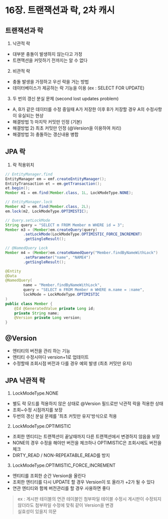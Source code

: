 # 16장. 트랜잭션과 락, 2차 캐시 # 

트랜잭션과 락
----
1. 낙관적 락
- 대부분 충돌이 발생하지 않는다고 가정
- 트랜잭션을 커밋하기 전까지는 알 수 없다    
2. 비관적 락 
- 충돌 발생을 가정하고 우선 락을 거는 방법
- 데이터베이스가 제공하는 락 기능을 이용 (ex : SELECT FOR UPDATE)     
3. 두 번의 갱신 분실 문제 (second lost updates problem)
- A, B가 같은 데이터를 수정 중일때 A가 저장한 이후 B가 저장할 경우 A의 수정사항이 유실되는 현상    
- 해결방법 1) 마지막 커밋만 인정 (기본)
- 해결방법 2) 최초 커밋만 인정 (@Version을 이용하여 처리)
- 해결방법 3) 충돌하는 갱신내용 병합   

JPA 락
----
1. 락 적용위치
```java
// EntityManager.find
EntityManager em = emf.createEntityManager();
EntityTransaction et = em.getTransaction();
et.begin();
Member m1 = em.find(Member.class, 1L, LockModeType.NONE);

// EntityManager.lock
Member m2 = em.find(Member.class, 2L);
em.lock(m2, LockModeType.OPTIMISTIC);

// Query.setLockMode
String query = "SELECT m FROM Member m WHERE id = 3";
Member m3 = (Member)em.createQuery(query)
        .setLockMode(LockModeType.OPTIMISTIC_FORCE_INCREMENT)
        .getSingleResult();

// @NamedQuery Lock
Member m4 = (Member)em.createNamedQuery("Member.findByNameWithLock")
        .setParameter("name", "NAME4")
        .getSingleResult();
```
```java
@Entity
@Data
@NamedQuery(
        name = "Member.findByNameWithLock",
        query = "SELECT m FROM Member m WHERE m.name = :name",
        lockMode = LockModeType.OPTIMISTIC
)
public class Member {
    @Id @GeneratedValue private Long id;
    private String name;
    @Version private Long version;
}
```

@Version
----
- 엔티티의 버전을 관리 하는 기능    
- 엔티티 수정시마다 version+1로 업데이트
- 수정할때 조회시점 버전과 다를 경우 예외 발생 (최초 커밋만 유지)

JPA 낙관적 락
----
1. LockModeType.NONE
- 별도 락 모드를 적용하지 않은 상태로 @Version 필드로만 낙관적 락을 적용한 상태  
- 조회~수정 시점까지를 보장  
- 두번의 갱신 분실 문제를 '최초 커밋만 유지'방식으로 적용
2. LockModeType.OPTIMISTIC
- 조회한 엔티티는 트랜젝션이 끝날때까지 다른 트랜젝션에서 변경하지 않음을 보장
- NONE의 경우 수정을 해야만 버전을 체크하나 OPTIMISTIC은 조회시에도 버전을 체크
- DIRTY_READ / NON-REPEATABLE_READ를 방지   
3. LockModeType.OPTIMISTIC_FORCE_INCREMENT
- 엔티티를 조회한 순간 Version을 올린다
- 조회한 엔티티를 다시 UPDATE 할 경우 Version이 또 올라가 +2가 될 수 있다
- 연관 엔티티와 함께 버전관리를 할 경우 사용하면 좋다
> ex : 게시판 테이블의 연관 테이블인 첨부파일 테이블 수정시 게시판이 수정되지 않더라도 첨부파일 수정에 맞춰 같이 Version을 변경    
> 실효성이 있을지 의문   
 
